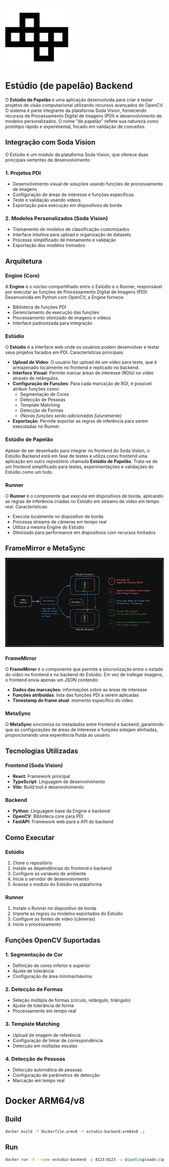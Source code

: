 <img src="./readme/cardboard-unfolded.svg" alt="Estúdio de Papelão" style="width: 200px" />

# Estúdio (de papelão) Backend

O **Estúdio de Papelão** é uma aplicação desenvolvida para criar e testar projetos de visão computacional utilizando recursos avançados do OpenCV. O sistema é parte integrante da plataforma Soda Vision, fornecendo recursos de Processamento Digital de Imagens (PDI) e desenvolvimento de modelos personalizados. O nome "de papelão" reflete sua natureza como protótipo rápido e experimental, focado em validação de conceitos.

## Integração com Soda Vision

O Estúdio é um módulo da plataforma Soda Vision, que oferece duas principais vertentes de desenvolvimento:

### 1. Projetos PDI

- Desenvolvimento visual de soluções usando funções de processamento de imagens
- Configuração de áreas de interesse e funções específicas
- Teste e validação usando vídeos
- Exportação para execução em dispositivos de borda

### 2. Modelos Personalizados (Soda Vision)

- Treinamento de modelos de classificação customizados
- Interface intuitiva para upload e organização de datasets
- Processo simplificado de treinamento e validação
- Exportação dos modelos treinados

## Arquitetura

### Engine (Core)

A **Engine** é o núcleo compartilhado entre o Estúdio e o Runner, responsável por executar as funções de Processamento Digital de Imagens (PDI). Desenvolvida em Python com OpenCV, a Engine fornece:

- Biblioteca de funções PDI
- Gerenciamento de execução das funções
- Processamento otimizado de imagens e vídeos
- Interface padronizada para integração

### Estúdio

O **Estúdio** é a interface web onde os usuários podem desenvolver e testar seus projetos focados em PDI. Características principais:

- **Upload de Vídeo**: O usuário faz upload de um vídeo para teste, que é armazenado localmente no frontend e replicado no backend.
- **Interface Visual**: Permite marcar áreas de interesse (ROIs) no vídeo através de retângulos.
- **Configuração de Funções**: Para cada marcação de ROI, é possível atribuir funções como:
  - Segmentação de Cores
  - Detecção de Pessoas
  - Template Matching
  - Detecção de Formas
  - _(Novas funções serão adicionadas futuramente)_
- **Exportação**: Permite exportar as regras de inferência para serem executadas no Runner.

### Estúdio de Papelão

Apesar de ser desenhado para integrar no frontend do Soda Vision, o Estúdio Backend está em fase de testes e utiliza como frontend uma aplicação em outro repositório chamada **Estúdio de Papelão**. Trata-se de um frontend simplificado para testes, experimentações e validações do Estúdio como um todo.

### Runner

O **Runner** é o componente que executa em dispositivos de borda, aplicando as regras de inferência criadas no Estúdio em streams de vídeo em tempo real. Características:

- Executa localmente no dispositivo de borda
- Processa streams de câmeras em tempo real
- Utiliza a mesma Engine do Estúdio
- Otimizado para performance em dispositivos com recursos limitados

## FrameMirror e MetaSync

![FrameMirror](./readme/FrameMirror.png)

### FrameMirror

O **FrameMirror** é o componente que permite a sincronização entre o estado do vídeo no frontend e no backend do Estúdio. Em vez de trafegar imagens, o frontend envia apenas um JSON contendo:

- **Dados das marcações**: informações sobre as áreas de interesse
- **Funções atribuídas**: lista das funções PDI a serem aplicadas
- **Timestamp do frame atual**: momento específico do vídeo

### MetaSync

O **MetaSync** sincroniza os metadados entre frontend e backend, garantindo que as configurações de áreas de interesse e funções estejam alinhadas, proporcionando uma experiência fluida ao usuário.

## Tecnologias Utilizadas

### Frontend (Soda Vision)

- **React**: Framework principal
- **TypeScript**: Linguagem de desenvolvimento
- **Vite**: Build tool e desenvolvimento

### Backend

- **Python**: Linguagem base da Engine e backend
- **OpenCV**: Biblioteca core para PDI
- **FastAPI**: Framework web para a API do backend

## Como Executar

### Estúdio

1. Clone o repositório
2. Instale as dependências do frontend e backend
3. Configure as variáveis de ambiente
4. Inicie o servidor de desenvolvimento
5. Acesse o módulo do Estúdio na plataforma

### Runner

1. Instale o Runner no dispositivo de borda
2. Importe as regras ou modelos exportados do Estúdio
3. Configure as fontes de vídeo (câmeras)
4. Inicie o processamento

## Funções OpenCV Suportadas

### 1. Segmentação de Cor

- Definição de cores inferior e superior
- Ajuste de tolerância
- Configuração de área mínima/máxima

### 2. Detecção de Formas

- Seleção múltipla de formas (círculo, retângulo, triângulo)
- Ajuste de tolerância de forma
- Processamento em tempo real

### 3. Template Matching

- Upload de imagem de referência
- Configuração de limiar de correspondência
- Detecção em múltiplas escalas

### 4. Detecção de Pessoas

- Detecção automática de pessoas
- Configuração de parâmetros de detecção
- Marcação em tempo real

# Docker ARM64/v8

## Build

```bash
docker build -f Dockerfile.armv8 -t estudio-backend:arm64v8 .;
```

## Run

```bash
docker run -d --name estudio-backend -p 8123:8123 -v $(pwd)/uploads:/app/uploads -v $(pwd)/debug:app/debug --restart unless-stopped estudio-backend:arm64v8
```
